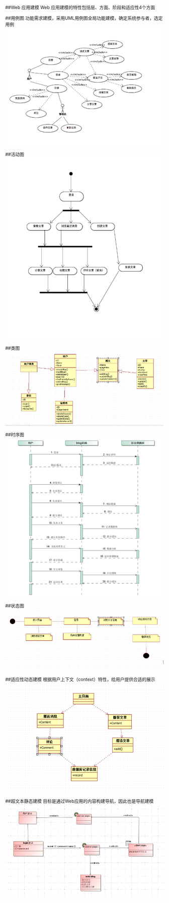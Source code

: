 ##Web 应用建模
Web 应用建模的特性包括层、方面、阶段和适应性4个方面

##用例图
功能需求建模，采用UML用例图全局功能建模，确定系统参与者，选定用例
![](https://github.com/WebHomeWork623/work1/blob/master/Image/0.png)

##活动图
![](https://github.com/WebHomeWork623/work1/blob/master/Image/1.png)

##类图
![](https://github.com/WebHomeWork623/work1/blob/master/Image/2.png)

##时序图
![](https://github.com/WebHomeWork623/work1/blob/master/Image/3.png)

##状态图
![](https://github.com/WebHomeWork623/work1/blob/master/Image/4.png)

##适应性动态建模
根据用户上下文（context）特性，给用户提供合适的展示 
![](https://github.com/WebHomeWork623/work1/blob/master/Image/5.png)

##超文本静态建模
目标是通过Web应用的内容构建导航，因此也是导航建模 
![](https://github.com/WebHomeWork623/work1/blob/master/Image/6.png)

